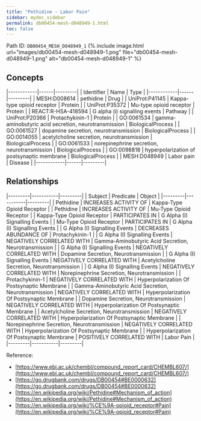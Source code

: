 ```yaml
---
title: "Pethidine - Labor Pain"
sidebar: mydoc_sidebar
permalink: db00454-mesh-d048949-1.html
toc: false 
---
```



Path ID: `DB00454_MESH_D048949_1`
{% include image.html url="images/db00454-mesh-d048949-1.png" file="db00454-mesh-d048949-1.png" alt="db00454-mesh-d048949-1" %}

## Concepts

|------------|------|---------|
| Identifier | Name | Type    |
|------------|------|---------|
| MESH:D008614 | pethidine | Drug |
| UniProt:P41145 | Kappa-type opioid receptor | Protein |
| UniProt:P35372 | Mu-type opioid receptor | Protein |
| REACT:R-HSA-418594 | G alpha (i) signalling events | Pathway |
| UniProt:P20366 | Protachykinin-1 | Protein |
| GO:0061534 | gamma-aminobutyric acid secretion, neurotransmission | BiologicalProcess |
| GO:0061527 | dopamine secretion, neurotransmission | BiologicalProcess |
| GO:0014055 | acetylcholine secretion, neurotransmission | BiologicalProcess |
| GO:0061533 | norepinephrine secretion, neurotransmission | BiologicalProcess |
| GO:0098818 | hyperpolarization of postsynaptic membrane | BiologicalProcess |
| MESH:D048949 | Labor pain | Disease |
|------------|------|---------|

## Relationships

|---------|-----------|---------|
| Subject | Predicate | Object  |
|---------|-----------|---------|
| Pethidine | INCREASES ACTIVITY OF | Kappa-Type Opioid Receptor |
| Pethidine | INCREASES ACTIVITY OF | Mu-Type Opioid Receptor |
| Kappa-Type Opioid Receptor | PARTICIPATES IN | G Alpha (I) Signalling Events |
| Mu-Type Opioid Receptor | PARTICIPATES IN | G Alpha (I) Signalling Events |
| G Alpha (I) Signalling Events | DECREASES ABUNDANCE OF | Protachykinin-1 |
| G Alpha (I) Signalling Events | NEGATIVELY CORRELATED WITH | Gamma-Aminobutyric Acid Secretion, Neurotransmission |
| G Alpha (I) Signalling Events | NEGATIVELY CORRELATED WITH | Dopamine Secretion, Neurotransmission |
| G Alpha (I) Signalling Events | NEGATIVELY CORRELATED WITH | Acetylcholine Secretion, Neurotransmission |
| G Alpha (I) Signalling Events | NEGATIVELY CORRELATED WITH | Norepinephrine Secretion, Neurotransmission |
| Protachykinin-1 | NEGATIVELY CORRELATED WITH | Hyperpolarization Of Postsynaptic Membrane |
| Gamma-Aminobutyric Acid Secretion, Neurotransmission | NEGATIVELY CORRELATED WITH | Hyperpolarization Of Postsynaptic Membrane |
| Dopamine Secretion, Neurotransmission | NEGATIVELY CORRELATED WITH | Hyperpolarization Of Postsynaptic Membrane |
| Acetylcholine Secretion, Neurotransmission | NEGATIVELY CORRELATED WITH | Hyperpolarization Of Postsynaptic Membrane |
| Norepinephrine Secretion, Neurotransmission | NEGATIVELY CORRELATED WITH | Hyperpolarization Of Postsynaptic Membrane |
| Hyperpolarization Of Postsynaptic Membrane | POSITIVELY CORRELATED WITH | Labor Pain |
|---------|-----------|---------|

Reference: 
  - [https://www.ebi.ac.uk/chembl/compound_report_card/CHEMBL607/](https://www.ebi.ac.uk/chembl/compound_report_card/CHEMBL607/)
  - [https://go.drugbank.com/drugs/DB00454#BE0000632](https://go.drugbank.com/drugs/DB00454#BE0000632)
  - [https://en.wikipedia.org/wiki/Pethidine#Mechanism_of_action](https://en.wikipedia.org/wiki/Pethidine#Mechanism_of_action)
  - [https://en.wikipedia.org/wiki/%CE%9A-opioid_receptor#Pain](https://en.wikipedia.org/wiki/%CE%9A-opioid_receptor#Pain)
